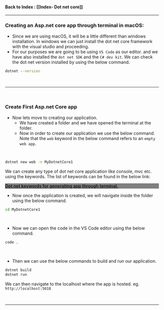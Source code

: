 
#### Back to Index : [[Index- Dot net core]]

---


### **Creating an Asp.net core app through terminal in macOS**:

- Since we are using macOS, it will be a little different than windows installation. In windows we can just install the dot net core framework with the visual studio and proceeding.
- For our purposes we are going to be using `VS Code` as our editor. and we have also installed the `dot net SDK` and the `C# dev kit`.
  We can check the dot net version installed by using the below command. 
  <br>
  
```cmd
dotnet --version
```

<br>


---

<br>

### **Create First Asp.net Core app**

- Now lets move to creating our application.
	- We have created a folder and we have opened the terminal at the folder.
	- Now in order to create our application we use the below command. Note that the `web` keyword in the below command refers to an `empty web app`.
<br>

```cmd
dotnet new web -n MyDotnetCore1
```

We can create any type of dot net core application like console, mvc etc. using the keywords. 
	  The list of keywords can be found in the below link:<br>
<div style="background-color: grey;">	<a href="https://learn.microsoft.com/en-us/dotnet/core/tools/dotnet-new"> <u><b>Dot net keywords for generating app through terminal. </b></u></a>
</div>

- Now once the application is created, we will navigate inside the folder using the below command.

```cmd
cd MyDotnetCore1
```

<br>

- Now we can open the code in the VS Code editor using the below command.
```cmd
code .
```

<br>

- Then we can use the below commands to build and run our application.
```cmd
dotnet build
dotnet run
```

We can then navigate to the localhost where the app is hosted. eg. `http://localhost:5018`

<br>

---



